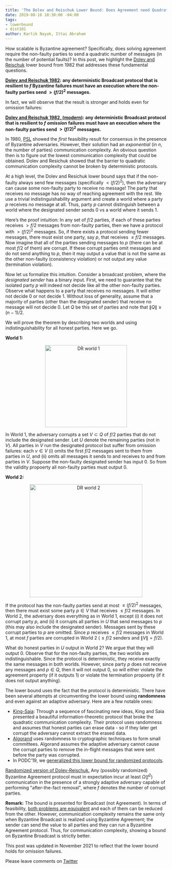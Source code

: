 ```yaml
---
title: 'The Dolev and Reischuk Lower Bound: Does Agreement need Quadratic Messages?'
date: 2019-08-16 18:30:00 -04:00
tags:
- lowerbound
- dist101
author: Kartik Nayak, Ittai Abraham
---
```


How scalable is Byzantine agreement? Specifically, does solving agreement require the non-faulty parties to send a quadratic number of messages (in the number of potential faults)? In this post, we highlight the [Dolev and Reischuk](http://cs.huji.ac.il/~dolev/pubs/p132-dolev.pdf) lower bound from 1982 that addresses these fundamental questions.

**[Dolev and Reischuk 1982](http://cs.huji.ac.il/~dolev/pubs/p132-dolev.pdf): any deterministic Broadcast protocol that is resilient to $f$ Byzantine failures must have an execution where the non-faulty parties send  $> (f/2)^2$ messages.** 

In fact, we will observe that the result is stronger and holds even for omission failures:

**[Dolev and Reischuk 1982, (modern)](http://cs.huji.ac.il/~dolev/pubs/p132-dolev.pdf): any deterministic Broadcast protocol that is resilient to $f$** ***omission*** **failures must have an execution where the non-faulty parties send  $> (f/2)^2$ messages.** 


In 1980, [PSL](https://lamport.azurewebsites.net/pubs/reaching.pdf) showed the *first* feasibility result for consensus in the presence of Byzantine adversaries. However, their solution had an *exponential* (in $n$, the number of parties) communication complexity. An obvious question then is to figure out the lowest communication complexity that could be obtained. Dolev and Resichuk showed that the barrier to quadratic communication complexity cannot be broken by deterministic protocols.

At a high level, the Dolev and Resichuk lower bound says that if the non-faulty always send few messages (specifically $< (f/2)^2$), then the adversary can cause some non-faulty party to receive no message! The party that receives no message has no way of reaching agreement with the rest. We use a trivial indistinguishability argument and create a world where a party $p$ receives no message at all. Thus, party $p$ cannot distinguish between a world where the designated sender sends 0 vs a world where it sends 1.

Here’s the proof intuition: In any set of $f/2$ parties, if each of these parties receives $> f/2$ messages from non-faulty parties, then we have a protocol with $> (f/2)^2$ messages. So, if there exists a protocol sending fewer messages, there must exist one party, say $p$, that receives $\leq f/2$ messages. Now imagine that all of the parties sending messages to $p$ (there can be at most $f/2$ of them) are corrupt. If these corrupt parties omit messages and do not send anything to $p$, then it may output a value that is not the same as the other non-faulty (consistency violation) or not output any value (termination violation).

Now let us formalize this intuition. Consider a broadcast problem, where the *designated sender* has a binary input. First, we need to guarantee that the isolated party $p$ will indeed not decide like all the other non-faulty parties. Observe what happens to a party that receives no messages. It will either not decide 0 or not decide 1. Without loss of generality, assume that a majority of parties (other than the designated sender) that receive no message will not decide 0. Let $Q$ be this set of parties and note that $\|Q\| \geq (n-1)/2$.

We will prove the theorem by describing two worlds and using indistinguishability for all honest parties. Here we go.

**World 1:** 

<p align="center">
  <img src="/uploads/dr-world1.png" width="256" title="DR world 1">
</p>

In World 1, the adversary corrupts a set $V \subset Q$ of $f/2$ parties that do not include the designated sender. Let $U$ denote the remaining parties (not in $V$). All parties in $V$ run the designated protocol but suffer from omission failures: each $v \in V$ (i) omits the first $f/2$ messages sent to them from parties in $U$, and (ii) omits all messages it sends to and receives to and from parties in $V$. Suppose the non-faulty designated sender has input 0. So from the validity propoerty all non-faulty parties must output 0.

**World 2:**

<p align="center">
  <img src="/uploads/dr-world2.png" width="352" title="DR world 2">
</p>

If the protocol has the non-faulty parties send at most $\leq (f/2)^2$ messages, then there must exist some party $p \in V$ that receives $\leq f/2$ 
messages. In World 2, the adversary does everything as in World 1, except (i) it does not corrupt party $p$, and (ii) it corrupts all parties in $U$ that send messages to $p$ (this may also include the designated sender). Messages sent by these corrupt parties to $p$ are omitted. Since $p$ receives $\leq f/2$ messages in World 1, at most $f$ parties are corrupted in World 2 ($\leq f/2$ senders and $\|V\| = f/2$).

What do honest parties in $U$ output in World 2? We argue that they will output 0. Observe that for the non-faulty parties, the two worlds are indistinguishable. Since the protocol is deterministic, they receive exactly the same messages in both worlds. However, since party $p$ does not receive any messages and $p 
\in Q$, then it will not output 0, so will either violate the agreement property (if it outputs 1) or violate the termination propoerty (if it does not output anything).

The lower bound uses the fact that the protocol is deterministic. There have been several attempts at circumventing the lower bound using **randomness** and even against an adaptive adversary. Here are a few notable ones:
- [King-Saia](https://arxiv.org/pdf/1002.4561.pdf): Through a sequence of fascinating new ideas, King and Saia presented a beautiful information-theoretic protocol that broke the quadratic communication complexity. Their protocol uses randomness and assumes that honest parties can erase data - so if they later get corrupt the adversary cannot extract the erased data. 
- [Algorand](https://www.sciencedirect.com/science/article/pii/S030439751930091X?via%3Dihub) uses randomness to cryptographic techniques to form small committees. Algorand assumes the adaptive adversary cannot cause the corrupt parties to remove the in-flight messages that were sent before the party was corrupted.
- In PODC’19, we [generalized this lower bound for randomized protocols](https://arxiv.org/abs/1805.03391).

[Randomized version of Dolev-Reischuk.](https://users.cs.duke.edu/~kartik/papers/podc2019.pdf) Any (possibly randomized) Byzantine Agreement protocol must in expectation incur at least $\Omega(f^2)$ communication in the presence of a strongly adaptive adversary capable of performing "after-the-fact removal", where $f$ denotes the number of corrupt parties.


**Remark:**
The bound is presented for Broadcast (not Agreement). In terms of feasibility, [both problems are equivalent](https://decentralizedthoughts.github.io/2020-09-14-broadcast-from-agreement-and-agreement-from-broadcast/) and each of them can be reduced from the other. However, communication complexity remains the same only when Byzantine Broadcast is realized using Byzantine Agreement; the sender can send the value to all parties and they can run a Byzantine Agreement protocol. Thus, for communication complexity, showing a bound on Byzantine Broadcast is strictly better.

This post was updated in November 2021 to reflect that the lower bound holds for omission failures.

Please leave comments on [Twitter](https://twitter.com/kartik1507/status/1162564876721692675?s=20) 

